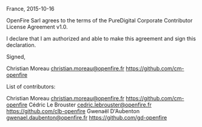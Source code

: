 France, 2015-10-16

OpenFire Sarl agrees to the terms of the PureDigital Corporate Contributor License
Agreement v1.0.

I declare that I am authorized and able to make this agreement and sign this
declaration.

Signed,

Christian Moreau christian.moreau@openfire.fr https://github.com/cm-openfire

List of contributors:

Christian Moreau christian.moreau@openfire.fr https://github.com/cm-openfire
Cédric Le Brouster cedric.lebrouster@openfire.fr https://github.com/clb-openfire
Gwenaël D'Aubenton gwenael.daubenton@openfire.fr https://github.com/gd-openfire

